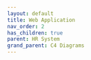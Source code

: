 ```yaml
---
layout: default
title: Web Application
nav_order: 2
has_children: true
parent: HR System
grand_parent: C4 Diagrams
---
```

